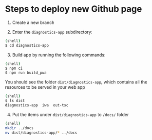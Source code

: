 # Steps to deploy new Github page

1. Create a new branch

2. Enter the `diagnostics-app` subdirectory:
```bash
(shell)
$ cd diagnostics-app
```

3. Build app by running the following commands:

```bash
(shell)
$ npm ci
$ npm run build_pwa
```

You should see the folder `dist/diagnostics-app`, which contains all the resources to be served in your web app
```bash
(shell)
$ ls dist
diagnostics-app  iwa  out-tsc
```

4. Put the items under `dist/diagnostics-app` to `/docs/` folder

```bash
(shell)
mkdir ../docs
mv dist/diagnostics-app/* ../docs
```
